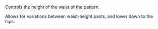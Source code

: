 
Controls the height of the waist of the pattern.

Allows for variations between waist-height pants, and lower down to the hips.
 
